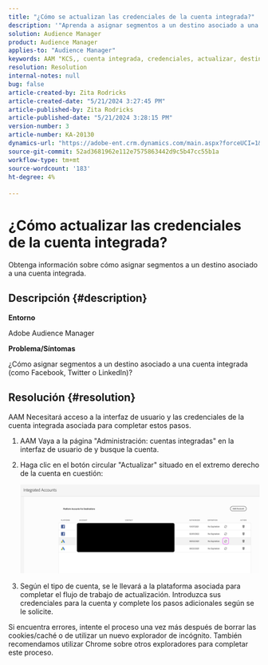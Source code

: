 ```yaml
---
title: "¿Cómo se actualizan las credenciales de la cuenta integrada?"
description: '"Aprenda a asignar segmentos a un destino asociado a una cuenta integrada".'
solution: Audience Manager
product: Audience Manager
applies-to: "Audience Manager"
keywords: AAM "KCS,, cuenta integrada, credenciales, actualizar, destinos, twitter, facebook, linkedin"
resolution: Resolution
internal-notes: null
bug: false
article-created-by: Zita Rodricks
article-created-date: "5/21/2024 3:27:45 PM"
article-published-by: Zita Rodricks
article-published-date: "5/21/2024 3:28:15 PM"
version-number: 3
article-number: KA-20130
dynamics-url: "https://adobe-ent.crm.dynamics.com/main.aspx?forceUCI=1&pagetype=entityrecord&etn=knowledgearticle&id=f6fcb5aa-8617-ef11-9f89-6045bd06eea5"
source-git-commit: 52ad3681962e112e7575863442d9c5b47cc55b1a
workflow-type: tm+mt
source-wordcount: '183'
ht-degree: 4%

---
```


# ¿Cómo actualizar las credenciales de la cuenta integrada?


Obtenga información sobre cómo asignar segmentos a un destino asociado a una cuenta integrada.

## Descripción {#description}


<b>Entorno</b>

Adobe Audience Manager

<b>Problema/Síntomas</b>

¿Cómo asignar segmentos a un destino asociado a una cuenta integrada (como Facebook, Twitter o LinkedIn)?


## Resolución {#resolution}


AAM Necesitará acceso a la interfaz de usuario y las credenciales de la cuenta integrada asociada para completar estos pasos.

1. AAM Vaya a la página &quot;Administración: cuentas integradas&quot; en la interfaz de usuario de y busque la cuenta.
2. Haga clic en el botón circular &quot;Actualizar&quot; situado en el extremo derecho de la cuenta en cuestión:



   ![](assets/6e040206-7307-ed11-82e4-00224809a9e0.png)


3. Según el tipo de cuenta, se le llevará a la plataforma asociada para completar el flujo de trabajo de actualización. Introduzca sus credenciales para la cuenta y complete los pasos adicionales según se le solicite.


Si encuentra errores, intente el proceso una vez más después de borrar las cookies/caché o de utilizar un nuevo explorador de incógnito. También recomendamos utilizar Chrome sobre otros exploradores para completar este proceso.
